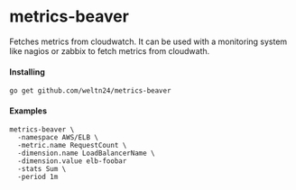 # metrics-beaver
Fetches metrics from cloudwatch. It can be used with a monitoring system like nagios or zabbix to fetch metrics from cloudwath.

#### Installing
	go get github.com/weltn24/metrics-beaver 

#### Examples
	
	metrics-beaver \
	  -namespace AWS/ELB \
	  -metric.name RequestCount \
	  -dimension.name LoadBalancerName \
	  -dimension.value elb-foobar
	  -stats Sum \
	  -period 1m
